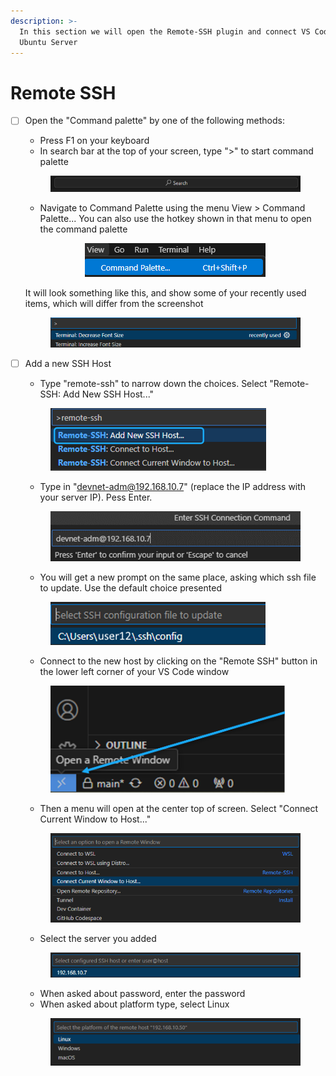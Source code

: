 ```yaml
---
description: >-
  In this section we will open the Remote-SSH plugin and connect VS Code to the
  Ubuntu Server
---
```


# Remote SSH

*   [ ] Open the "Command palette" by one of the following methods:

    * Press F1 on your keyboard
    * In search bar at the top of your screen, type ">" to start command palette

    <div align="center"><figure><img src="../../.gitbook/assets/image (2) (1) (1) (1) (1) (1) (1) (1) (1) (1) (1) (1) (1) (1) (1) (1).png" alt=""><figcaption></figcaption></figure></div>

    * Navigate to Command Palette using the menu View > Command Palette... You can also use the hotkey shown in that menu to open the command palette

    <div align="center"><figure><img src="../../.gitbook/assets/image (3) (1) (1) (1) (1) (1) (1) (1) (1) (1) (1) (1) (1) (1).png" alt=""><figcaption></figcaption></figure></div>

    It will look something like this, and show some of your recently used items, which will differ from the screenshot

    <div align="center"><figure><img src="../../.gitbook/assets/image (1) (1) (1) (1) (1) (1) (1) (1) (1) (1) (1) (1) (1) (1) (1) (1).png" alt=""><figcaption></figcaption></figure></div>
*   [ ] Add a new SSH Host

    * Type "remote-ssh" to narrow down the choices. Select "Remote-SSH: Add New SSH Host..."

    <figure><img src="../../.gitbook/assets/image (5) (1) (1) (1) (1) (1) (1) (1) (1).png" alt="" width="345"><figcaption></figcaption></figure>

    * Type in "devnet-adm@192.168.10.7" (replace the IP address with your server IP). Pess Enter.

    <figure><img src="../../.gitbook/assets/image (7) (1) (1) (1) (1) (1).png" alt="" width="491"><figcaption></figcaption></figure>

    * You will get a new prompt on the same place, asking which ssh file to update. Use the default choice presented

    <figure><img src="../../.gitbook/assets/image (8) (1) (1) (1) (1) (1).png" alt=""><figcaption></figcaption></figure>

    * Connect to the new host by clicking on the "Remote SSH" button in the lower left corner of your VS Code window

    <figure><img src="../../.gitbook/assets/image (9) (1) (1) (1) (1) (1).png" alt="" width="375"><figcaption></figcaption></figure>

    * Then a menu will open at the center top of screen. Select "Connect Current Window to Host..."

    <figure><img src="../../.gitbook/assets/image (10) (1) (1) (1) (1) (1).png" alt=""><figcaption></figcaption></figure>

    * Select the server you added

    <figure><img src="../../.gitbook/assets/image (11) (1) (1) (1) (1) (1).png" alt=""><figcaption></figcaption></figure>

    * When asked about password, enter the password
    * When asked about platform type, select Linux

    <figure><img src="../../.gitbook/assets/image (12) (1) (1) (1) (1).png" alt="" width="563"><figcaption></figcaption></figure>

